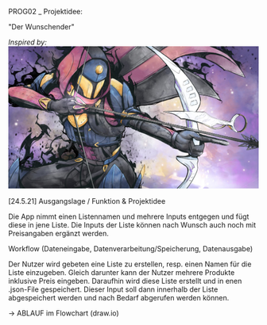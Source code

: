 PROG02 _ Projektidee:

"Der Wunschender"

*Inspired by:*
![wishender_inspiration](bilder/rachel-kong-wish-ender.jpg)


[24.5.21]
Ausgangslage / Funktion & Projektidee

Die App nimmt einen Listennamen und mehrere Inputs entgegen und fügt diese in jene Liste. 
Die Inputs der Liste können nach Wunsch auch noch mit Preisangaben ergänzt werden.

Workflow (Dateneingabe, Datenverarbeitung/Speicherung, Datenausgabe)

Der Nutzer wird gebeten eine Liste zu erstellen, resp. einen Namen für die Liste 
einzugeben. Gleich darunter kann der Nutzer mehrere Produkte inklusive Preis eingeben. 
Daraufhin wird diese Liste erstellt und in enen .json-File gespeichert. 
Dieser Input soll dann innerhalb der Liste abgespeichert werden und nach Bedarf abgerufen werden können.
 
-> ABLAUF im Flowchart (draw.io)